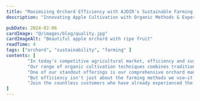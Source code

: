 ```yaml
---
title: "Maximizing Orchard Efficiency with AJDIR's Sustainable Farming Practices"
description: "Innovating Apple Cultivation with Organic Methods & Expert Care"

pubDate: 2024-02-06
cardImage: "@/images/blog/quality.jpg"
cardImageAlt: "Beautiful apple orchard with ripe fruit"
readTime: 4
tags: ["orchard", "sustainability", "farming" ]
contents: [
        "In today's competitive agricultural market, efficiency and sustainability are key to success. At AJDIR Orchard, we understand the importance of optimizing our farming practices to meet growing demands while maintaining environmental responsibility. That's why we're proud to introduce our cutting-edge sustainable farming methods designed to maximize orchard productivity like never before.",
        "Our range of organic cultivation techniques combines traditional wisdom with modern innovation, ensuring maximum yield and quality on every harvest. From integrated pest management to water conservation systems, AJDIR's farming practices are built to withstand seasonal challenges while producing the finest apples.",
        "One of our standout offerings is our comprehensive orchard management system, which provides real-time insights into tree health, soil conditions, and harvest timing. With user-friendly monitoring tools, managing and overseeing our orchard operations has never been more efficient.",
        "But efficiency isn't just about the farming methods we use—it's also about the care and attention we provide. That's why AJDIR offers comprehensive training for our orchard team and expert guidance throughout every growing season. Our dedicated staff are committed to orchard excellence, providing personalized care to ensure you get the most flavorful apples.",
        "Join the countless customers who have already experienced the difference AJDIR apples can make. With our sustainable farming solutions, you can enjoy the freshest, most delicious apples while supporting environmentally responsible agriculture."
]
---
```

